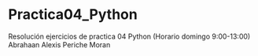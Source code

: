 # Practica04_Python
Resolución ejercicios de practica 04 Python (Horario domingo 9:00-13:00) Abrahaan Alexis Periche Moran
